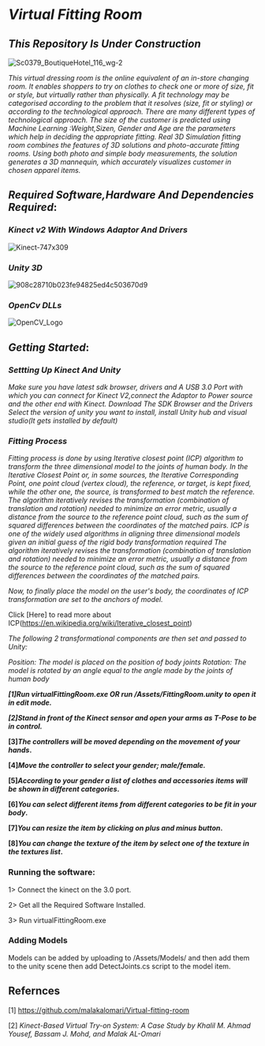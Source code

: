 #  *Virtual Fitting Room*

## *This Repository Is Under Construction*
![Sc0379_BoutiqueHotel_116_wg-2](https://user-images.githubusercontent.com/37455387/60255174-d84adf00-98ec-11e9-9286-4ea2aa11ec3d.jpg)

*This virtual dressing room  is the online equivalent of an in-store changing room. It enables shoppers to try on clothes to check one or more of size, fit or style, but virtually rather than physically.*
*A fit technology may be categorised according to the problem that it resolves (size, fit or styling) or according to the technological approach. There are many different types of technological approach.*
*The size of the customer is predicted using Machine Learning :Weight,Sizen, Gender and Age are the parameters which help in deciding the appropriate fitting.* 
*Real 3D Simulation fitting room combines the features of 3D solutions and photo-accurate fitting rooms. Using both photo and simple body measurements, the solution generates a 3D mannequin, which accurately visualizes customer in chosen apparel items.*

## *Required Software,Hardware And Dependencies Required*:

### *Kinect v2 With Windows Adaptor And Drivers*
 

![Kinect-747x309](https://user-images.githubusercontent.com/37455387/60256293-e26ddd00-98ee-11e9-9f33-b8aa3a488851.jpg)

### *Unity 3D*
![908c28710b023fe94825ed4c503670d9](https://user-images.githubusercontent.com/37455387/60256291-e1d54680-98ee-11e9-98e1-1a8ed4b4e65a.jpeg)

### *OpenCv DLLs*

![OpenCV_Logo](https://user-images.githubusercontent.com/37455387/60256835-efd79700-98ef-11e9-9f4a-6669fac086ba.png)

## *Getting Started*:

### *Settting Up  Kinect And Unity*

*Make sure you have latest sdk browser, drivers and A USB 3.0 Port with which you can connect for Kinect V2,connect the Adaptor to Power source and the other end with Kinect.*
*Download The SDK Browser and the Drivers*
*Select the version of unity you want to install, install Unity hub and visual studio(It gets installed by default)*


### *Fitting Process*
*Fitting process is done by using Iterative closest point (ICP) algorithm to transform the three dimensional model to the joints of human body.*
*In the Iterative Closest Point or, in some sources, the Iterative Corresponding Point, one point cloud (vertex cloud), the reference, or target, is kept fixed, while the other one, the source, is transformed to best match the reference. The algorithm iteratively revises the transformation (combination of translation and rotation) needed to minimize an error metric, usually a distance from the source to the reference point cloud, such as the sum of squared differences between the coordinates of the matched pairs. ICP is one of the widely used algorithms in aligning three dimensional models given an initial guess of the rigid body transformation required*
*The algorithm iteratively revises the transformation (combination of translation and rotation) needed to minimize an error metric, usually a distance from the source to the reference point cloud, such as the sum of squared differences between the coordinates of the matched pairs.*

*Now, to finally place the model on the user's body, the coordinates of ICP transformation are set to the anchors of model.*


Click [Here] to read more about ICP(https://en.wikipedia.org/wiki/Iterative_closest_point)

*The following 2 transformational components are then set and passed to Unity:*

*Position: The model is placed on the position of body joints*
*Rotation: The model is rotated by an angle equal to the angle made by the joints of human body*


**_[1]Run virtualFittingRoom.exe OR run /Assets/FittingRoom.unity to open it in edit mode._**

**_[2]Stand in front of the Kinect sensor and open your arms as T-Pose to be in control._**

**[3]_The controllers will be moved depending on the movement of your hands_.**

**[4]_Move the controller to select your gender; male/female._**

**[5]_According to your gender a list of clothes and accessories items will be shown in different categories_.**

**[6]_You can select different items from different categories to be fit in your body_.**

**[7]_You can resize the item by clicking on plus and minus button_.**

**[8]_You can change the texture of the item by select one of the texture in the textures list_.**

### Running the software:
1> Connect the kinect on the 3.0 port.

2> Get all the Required Software Installed.

3> Run virtualFittingRoom.exe

### Adding Models 

Models can be  added  by uploading  to /Assets/Models/ and then add them to the unity scene then add DetectJoints.cs script to the model item.


## Refernces 
[1]  https://github.com/malakalomari/Virtual-fitting-room

[2] *Kinect-Based Virtual Try-on System: A Case Study by Khalil M. Ahmad Yousef, Bassam J. Mohd, and Malak AL-Omari*
